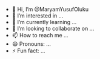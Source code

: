 - 👋 Hi, I’m @MaryamYusufOluku
- 👀 I’m interested in ...
- 🌱 I’m currently learning ...
- 💞️ I’m looking to collaborate on ...
- 📫 How to reach me ...
- 😄 Pronouns: ...
- ⚡ Fun fact: ...

<!---
MaryamYusufOluku/MaryamYusufOluku is a ✨ special ✨ repository because its `README.md` (this file) appears on your GitHub profile.
You can click the Preview link to take a look at your changes.
--->

